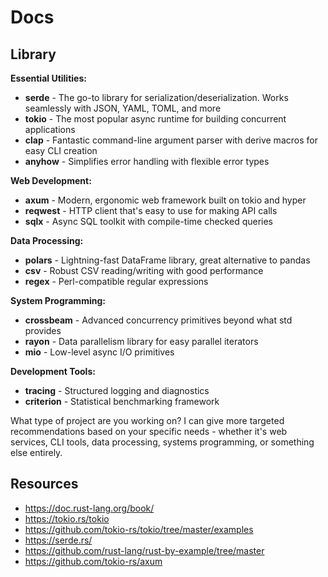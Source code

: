 # Docs

## Library

**Essential Utilities:**
- **serde** - The go-to library for serialization/deserialization. Works seamlessly with JSON, YAML, TOML, and more
- **tokio** - The most popular async runtime for building concurrent applications
- **clap** - Fantastic command-line argument parser with derive macros for easy CLI creation
- **anyhow** - Simplifies error handling with flexible error types

**Web Development:**
- **axum** - Modern, ergonomic web framework built on tokio and hyper
- **reqwest** - HTTP client that's easy to use for making API calls
- **sqlx** - Async SQL toolkit with compile-time checked queries

**Data Processing:**
- **polars** - Lightning-fast DataFrame library, great alternative to pandas
- **csv** - Robust CSV reading/writing with good performance
- **regex** - Perl-compatible regular expressions

**System Programming:**
- **crossbeam** - Advanced concurrency primitives beyond what std provides
- **rayon** - Data parallelism library for easy parallel iterators
- **mio** - Low-level async I/O primitives

**Development Tools:**
- **tracing** - Structured logging and diagnostics
- **criterion** - Statistical benchmarking framework

What type of project are you working on? I can give more targeted recommendations based on your specific needs - whether it's web services, CLI tools, data processing, systems programming, or something else entirely.

## Resources

- https://doc.rust-lang.org/book/
- https://tokio.rs/tokio
- https://github.com/tokio-rs/tokio/tree/master/examples
- https://serde.rs/
- https://github.com/rust-lang/rust-by-example/tree/master
- https://github.com/tokio-rs/axum